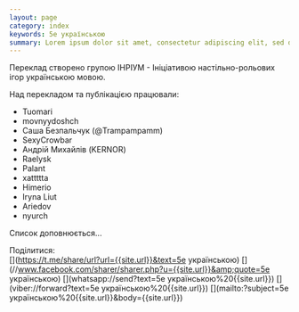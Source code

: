 ```yaml
---
layout: page
category: index
keywords: 5e українською
summary: Lorem ipsum dolor sit amet, consectetur adipiscing elit, sed do eiusmod tempor incididunt ut labore et dolore magna aliqua. Ut enim ad minim veniam, quis nostrud exercitation ullamco laboris nisi ut aliquip ex ea commodo consequat. Duis aute irure dolor in reprehenderit in voluptate velit esse cillum dolore eu fugiat nulla pariatur. Excepteur sint occaecat cupidatat non proident, sunt in culpa qui officia deserunt mollit anim id est laborum.
---
```

Переклад створено групою ІНРІУМ - Ініціативою настільно-рольових ігор українською мовою.

Над перекладом та публікацією працювали:
- Tuomari
- movnyydoshch
- Саша Безпальчук (@Trampampamm)
- SexyCrowbar
- Андрій Михайлів (KERNOR)
- Raelysk
- Palant
- xattttta
- Himerio
- Iryna Liut
- Ariedov
- nyurch

Cписок доповнюється...

Поділитися:  
[<i class="fab fa-2x fa-telegram" title="поділитися через Telegram"></i>](https://t.me/share/url?url={{site.url}}&text=5e українською) 
[<i class="fab fa-2x fa-facebook" title="поділитися у Facebook"></i>](//www.facebook.com/sharer/sharer.php?u={{site.url}}&amp;quote=5e українською) 
[<i class="fab fa-2x fa-whatsapp" title="поділитися у Whatsapp"></i>](whatsapp://send?text=5e українською%20{{site.url}}) 
[<i class="fab fa-2x fa-viber" title="поділитися у Viber"></i>](viber://forward?text=5e українською%20{{site.url}}) 
[<i class="fa fa-2x fa-envelope" title="поділитися поштою"></i>](mailto:?subject=5e українською%20{{site.url}}&body={{site.url}})
